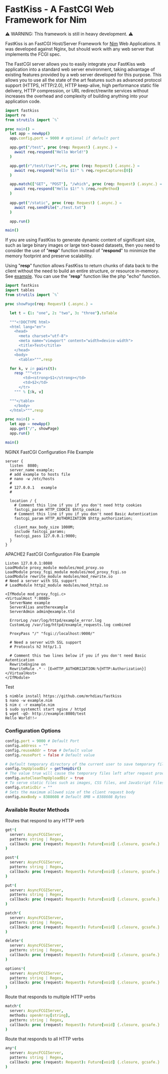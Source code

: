 # FastKiss - A FastCGI Web Framework for Nim
⚠️ WARNING: This framework is still in heavy development. ⚠️

FastKiss is an FastCGI Host/Server Framework for [Nim](https://www.nim-lang.org) Web Applications. It was developed against Nginx, but should work with any web server that implements the FCGI spec.

The FastCGI server allows you to easily integrate your FastKiss web application into a standard web server environment, taking advantage of existing features provided by a web server developed for this purpose. This allows you to use all the state of the art features such as advanced protocol support (HTTPS, HTTP/2.0), HTTP keep-alive, high performance static file delivery, HTTP compression, or URL redirect/rewrite services without increases the overhead and complexity of building anything into your application code.
```nim
import fastkiss
import re
from strutils import `%`

proc main() =
  let app = newApp()
  app.config.port = 9000 # optional if default port

  app.get("/test", proc (req: Request) {.async.} =
    await req.respond("Hello World!")
  )

  app.get(r"/test/(\w+)".re, proc (req: Request) {.async.} =
    await req.respond("Hello $1!" % req.regexCaptures[0])
  )

  app.match(["GET", "POST"], "/which", proc (req: Request) {.async.} =
    await req.respond("Hello $1!" % $req.reqMethod)
  )
  
  app.get("/static", proc (req: Request) {.async.} =
    await req.sendFile("./test.txt")
  )

  app.run()

main()
```
If you are using FastKiss to generate dynamic content of significant size, such as large binary images or large text-based datasets, then you need to consider the use of "**resp**" function instead of "**respond**" to minimize the memory footprint and preserve scalability.

Using "**resp**" function allows FastKiss to return chunks of data back to the client without the need to build an entire structure, or resource in-memory. See [example](https://github.com/mrhdias/fastkiss/blob/master/examples/loadimage.nim). You can use the "**resp**" function like the php "echo" function.
```nim
import fastkiss
import tables
from strutils import `%`

proc showPage(req: Request) {.async.} =

  let t = {1: "one", 2: "two", 3: "three"}.toTable

  """<!DOCTYPE html>
  <html lang="en">
    <head>
      <meta charset="utf-8">
      <meta name="viewport" content="width=device-width">
      <title>Test</title>
    </head>
    <body>
      <table>""".resp

  for k, v in pairs(t):
    resp """<tr>
        <td><strong>$1</strong></td>
        <td>$2</td>
      </tr>
    """ % [$k, v]

  """</table>
    </body>
  </html>""".resp

proc main() =
  let app = newApp()
  app.get("/", showPage)
  app.run()

main()
```

NGINX FastCGI Configuration File Example
```
server {
  listen  8080;
  server_name example;
  # add example to hosts file
  # nano -w /etc/hosts
  #
  # 127.0.0.1   example
  #

  location / {
    # Comment this line if you if you don't need http cookies
    fastcgi_param HTTP_COOKIE $http_cookie;
    # Comment this line if you if you don't need Basic Autentication
    fastcgi_param HTTP_AUTHORIZATION $http_authorization;

    client_max_body_size 1000M;
    include fastcgi_params;
    fastcgi_pass 127.0.0.1:9000;
  }
}
```
APACHE2 FastCGI Configuration File Example
```
Listen 127.0.0.1:8080
LoadModule proxy_module modules/mod_proxy.so
LoadModule proxy_fcgi_module modules/mod_proxy_fcgi.so
LoadModule rewrite_module modules/mod_rewrite.so
# Need a server with SSL support
# LoadModule http2_module modules/mod_http2.so

<IfModule mod_proxy_fcgi.c>
<VirtualHost *:8080>
  ServerName example
  ServerAlias anotherexample
  ServerAdmin admin@example.tld

  ErrorLog /var/log/httpd/example_error.log
  CustomLog /var/log/httpd/example_requests.log combined

  ProxyPass "/" "fcgi://localhost:9000/"

  # Need a server with SSL support
  # Protocols h2 http/1.1

  # Comment this two lines below if you if you don't need Basic Autentication
  RewriteEngine on
  RewriteRule .* - [E=HTTP_AUTHORIZATION:%{HTTP:Authorization}]
</VirtualHost>
</IfModule>
```
Test
```
$ nimble install https://github.com/mrhdias/fastkiss
$ nano -w example.nim
$ nim c -r example.nim
$ sudo systemctl start nginx / httpd
$ wget -qO- http://example:8080/test
Hello World!!⏎
```

### Configuration Options
```nim
config.port = 9000 # Default Port
config.address = ""
config.reuseAddr = true # Default value
config.reusePort = false # Default value

# Default temporary directory of the current user to save temporary files
config.tmpUploadDir = getTempDir()
# The value true will cause the temporary files left after request processing to be removed.
config.autoCleanTmpUploadDir = true
# To serve static files such as images, CSS files, and JavaScript files
config.staticDir = ""
# Sets the maximum allowed size of the client request body
config.maxBody = 8388608 # Default 8MB = 8388608 Bytes
```

### Available Router Methods
Routes that respond to any HTTP verb
```nim
get*(
  server: AsyncFCGIServer,
  pattern: string | Regex,
  callback: proc (request: Request): Future[void] {.closure, gcsafe.}
)

post*(
  server: AsyncFCGIServer,
  pattern: string | Regex,
  callback: proc (request: Request): Future[void] {.closure, gcsafe.}
)

put*(
  server: AsyncFCGIServer,
  pattern: string | Regex,
  callback: proc (request: Request): Future[void] {.closure, gcsafe.}
)

patch*(
  server: AsyncFCGIServer,
  pattern: string | Regex,
  callback: proc (request: Request): Future[void] {.closure, gcsafe.}
)

delete*(
  server: AsyncFCGIServer,
  pattern: string | Regex,
  callback: proc (request: Request): Future[void] {.closure, gcsafe.}
)

options*(
  server: AsyncFCGIServer,
  pattern: string | Regex,
  callback: proc (request: Request): Future[void] {.closure, gcsafe.}
)
```

Route that responds to multiple HTTP verbs
```nim
match*(
  server: AsyncFCGIServer,
  methods: openArray[string],
  pattern: string | Regex,
  callback: proc (request: Request): Future[void] {.closure, gcsafe.}
)
```

Route that responds to all HTTP verbs
```nim
any*(
  server: AsyncFCGIServer,
  pattern: string | Regex,
  callback: proc (request: Request): Future[void] {.closure, gcsafe.}
)
```
